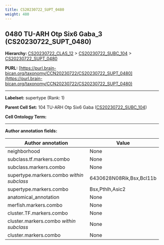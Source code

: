 ```yaml
---
title: CS20230722_SUPT_0480
weight: 480
---
```

## 0480 TU-ARH Otp Six6 Gaba_3 (CS20230722_SUPT_0480)
<b>Hierarchy: </b>
[CS20230722_CLAS_12](../CS20230722_CLAS_12) >
[CS20230722_SUBC_104](../CS20230722_SUBC_104) >
[CS20230722_SUPT_0480](../CS20230722_SUPT_0480)

**PURL:** [https://purl.brain-bican.org/taxonomy/CCN20230722/CS20230722_SUPT_0480](https://purl.brain-bican.org/taxonomy/CCN20230722/CS20230722_SUPT_0480)

---


**Labelset:** supertype (Rank: 1)

**Parent Cell Set:** 104 TU-ARH Otp Six6 Gaba ([CS20230722_SUBC_104](../CS20230722_SUBC_104))



**Cell Ontology Term:** 

[MARKER GENES.]: #


---

[TRANSFERRED ANNOTATIONS.]: #


[AUTHOR ANNOTATION FIELDS.]: #


**Author annotation fields:**

| Author annotation | Value |
|-------------------|-------|
|neighborhood|None|
|subclass.tf.markers.combo|None|
|subclass.markers.combo|None|
|supertype.markers.combo _within subclass_|6430628N08Rik,Bsx,Bcl11b|
|supertype.markers.combo|Bsx,Pthlh,Asic2|
|anatomical_annotation|None|
|merfish.markers.combo|None|
|cluster.TF.markers.combo|None|
|cluster.markers.combo _within subclass_|None|
|cluster.markers.combo|None|
